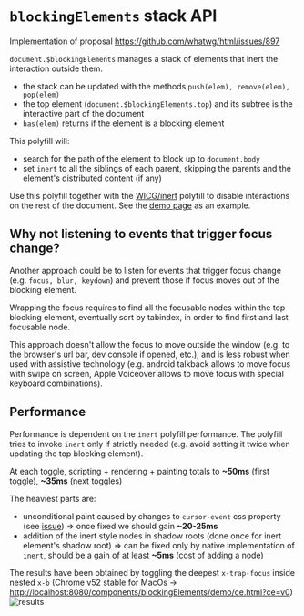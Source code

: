 # `blockingElements` stack API

Implementation of proposal <https://github.com/whatwg/html/issues/897>

`document.$blockingElements` manages a stack of elements that inert the interaction outside them.

- the stack can be updated with the methods `push(elem), remove(elem), pop(elem)`
- the top element (`document.$blockingElements.top`) and its subtree is the interactive part of the document
- `has(elem)` returns if the element is a blocking element

This polyfill will:

- search for the path of the element to block up to `document.body`
- set `inert` to all the siblings of each parent, skipping the parents and the element's distributed content (if any)

Use this polyfill together with the [WICG/inert](https://github.com/WICG/inert) polyfill to disable interactions on the rest of the document. See the [demo page](https://github.com/PolymerLabs/blockingElements/blob/master/demo/index.html) as an example.

## Why not listening to events that trigger focus change?

Another approach could be to listen for events that trigger focus change (e.g. `focus, blur, keydown`) and prevent those if focus moves out of the blocking element.

Wrapping the focus requires to find all the focusable nodes within the top blocking element, eventually sort by tabindex, in order to find first and last focusable node.

This approach doesn't allow the focus to move outside the window (e.g. to the browser's url bar, dev console if opened, etc.), and is less robust when used with assistive technology (e.g. android talkback allows to move focus with swipe on screen, Apple Voiceover allows to move focus with special keyboard combinations).

## Performance

Performance is dependent on the `inert` polyfill performance. The polyfill tries to invoke `inert` only if strictly needed (e.g. avoid setting it twice when updating the top blocking element).

At each toggle, scripting + rendering + painting totals to **~50ms** (first toggle), **~35ms** (next toggles)

The heaviest parts are:

- unconditional paint caused by changes to `cursor-event` css property (see [issue](https://github.com/WICG/inert/issues/21)) => once fixed we should gain **~20-25ms**
- addition of the inert style nodes in shadow roots (done once for inert element's shadow root) => can be fixed only by native implementation of `inert`, should be a gain of at least **~5ms** (cost of adding a node)

The results have been obtained by toggling the deepest `x-trap-focus` inside nested `x-b` (Chrome v52 stable for MacOs -> <http://localhost:8080/components/blockingElements/demo/ce.html?ce=v0>) ![results](https://cloud.githubusercontent.com/assets/6173664/17538133/914f365a-5e57-11e6-9b91-1c6b7eb22d57.png)
